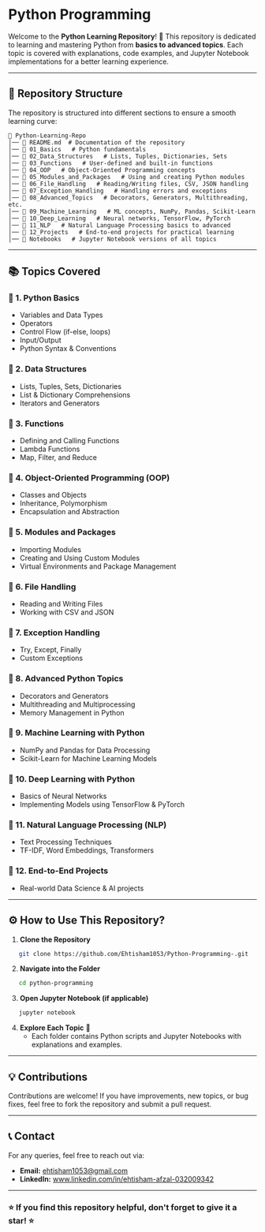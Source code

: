# Python Programming

Welcome to the **Python Learning Repository**! 🚀 This repository is dedicated to learning and mastering Python from **basics to advanced topics**. Each topic is covered with explanations, code examples, and Jupyter Notebook implementations for a better learning experience.

---

## 📌 Repository Structure

The repository is structured into different sections to ensure a smooth learning curve:

```
📂 Python-Learning-Repo
│── 📜 README.md  # Documentation of the repository
│── 📂 01_Basics   # Python fundamentals
│── 📂 02_Data_Structures   # Lists, Tuples, Dictionaries, Sets
│── 📂 03_Functions   # User-defined and built-in functions
│── 📂 04_OOP   # Object-Oriented Programming concepts
│── 📂 05_Modules_and_Packages   # Using and creating Python modules
│── 📂 06_File_Handling   # Reading/Writing files, CSV, JSON handling
│── 📂 07_Exception_Handling   # Handling errors and exceptions
│── 📂 08_Advanced_Topics   # Decorators, Generators, Multithreading, etc.
│── 📂 09_Machine_Learning   # ML concepts, NumPy, Pandas, Scikit-Learn
│── 📂 10_Deep_Learning   # Neural networks, TensorFlow, PyTorch
│── 📂 11_NLP   # Natural Language Processing basics to advanced
│── 📂 12_Projects   # End-to-end projects for practical learning
│── 📂 Notebooks   # Jupyter Notebook versions of all topics
```

---

## 📚 Topics Covered

### 🔹 1. Python Basics
- Variables and Data Types
- Operators
- Control Flow (if-else, loops)
- Input/Output
- Python Syntax & Conventions

### 🔹 2. Data Structures
- Lists, Tuples, Sets, Dictionaries
- List & Dictionary Comprehensions
- Iterators and Generators

### 🔹 3. Functions
- Defining and Calling Functions
- Lambda Functions
- Map, Filter, and Reduce

### 🔹 4. Object-Oriented Programming (OOP)
- Classes and Objects
- Inheritance, Polymorphism
- Encapsulation and Abstraction

### 🔹 5. Modules and Packages
- Importing Modules
- Creating and Using Custom Modules
- Virtual Environments and Package Management

### 🔹 6. File Handling
- Reading and Writing Files
- Working with CSV and JSON

### 🔹 7. Exception Handling
- Try, Except, Finally
- Custom Exceptions

### 🔹 8. Advanced Python Topics
- Decorators and Generators
- Multithreading and Multiprocessing
- Memory Management in Python

### 🔹 9. Machine Learning with Python
- NumPy and Pandas for Data Processing
- Scikit-Learn for Machine Learning Models

### 🔹 10. Deep Learning with Python
- Basics of Neural Networks
- Implementing Models using TensorFlow & PyTorch

### 🔹 11. Natural Language Processing (NLP)
- Text Processing Techniques
- TF-IDF, Word Embeddings, Transformers

### 🔹 12. End-to-End Projects
- Real-world Data Science & AI projects

---

## ⚙️ How to Use This Repository?
1. **Clone the Repository**
```bash
   git clone https://github.com/Ehtisham1053/Python-Programming-.git
```
2. **Navigate into the Folder**
```bash
   cd python-programming
```
3. **Open Jupyter Notebook (if applicable)**
```bash
   jupyter notebook
```
4. **Explore Each Topic** 📖
   - Each folder contains Python scripts and Jupyter Notebooks with explanations and examples.

---

## 💡 Contributions
Contributions are welcome! If you have improvements, new topics, or bug fixes, feel free to fork the repository and submit a pull request.

---

## 📞 Contact
For any queries, feel free to reach out via:
- **Email:** ehtisham1053@gmail.com
- **LinkedIn:** www.linkedin.com/in/ehtisham-afzal-032009342

---

### ⭐ If you find this repository helpful, don't forget to give it a star! ⭐
